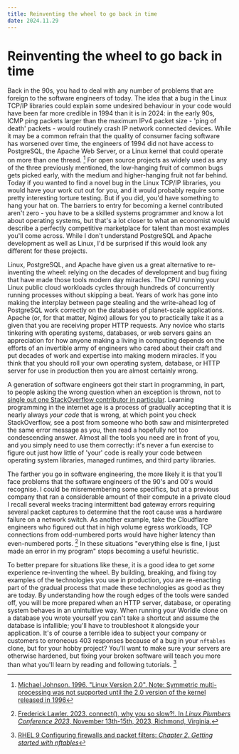 ```yaml
---
title: Reinventing the wheel to go back in time
date: 2024.11.29
---
```

# Reinventing the wheel to go back in time
Back in the 90s, you had to deal with any number of problems that are foreign to the software engineers of today. The idea that a bug in the Linux TCP/IP libraries could explain some undesired behaviour in your code would have been far more credible in 1994 than it is in 2024: in the early 90s, ICMP ping packets larger than the maximum IPv4 packet size - 'ping of death' packets - would routinely crash IP network connected devices. While it may be a common refrain that the quality of consumer facing software has worsened over time, the engineers of 1994 did not have access to PostgreSQL, the Apache Web Server, or a Linux kernel that could operate on more than one thread. [^linux2.0] For open source projects as widely used as any of the three previously mentioned, the low-hanging fruit of common bugs gets picked early, with the medium and higher-hanging fruit not far behind. Today if you wanted to find a novel bug in the Linux TCP/IP libraries, you would have your work cut out for you, and it would probably require some pretty interesting torture testing. But if you did, you'd have something to hang your hat on. The barriers to entry for becoming a kernel contributed aren't zero - you have to be a skilled systems programmer and know a lot about operating systems, but that's a lot closer to what an economist would describe a perfectly competitive marketplace for talent than most examples you'll come across. While I don't understand PostgreSQL and Apache development as well as Linux, I'd be surprised if this would look any different for these projects.

Linux, PostgreSQL, and Apache have given us a great alternative to re-inventing the wheel: relying on the decades of development and bug fixing that have made those tools modern day miracles. The CPU running your Linux public cloud workloads cycles through hundreds of concurrently running processes without skipping a beat. Years of work has gone into making the interplay between page stealing and the write-ahead log of PostgreSQL work correctly on the databases of planet-scale applications. Apache (or, for that matter, Nginx) allows for you to practically take it as a given that you are receiving proper HTTP requests. Any novice who starts tinkering with operating systems, databases, or web servers gains an appreciation for how anyone making a living in computing depends on the efforts of an invertible army of engineers who cared about their craft and put decades of work and expertise into making modern miracles. If you think that you should roll your own operating system, database, or HTTP server for use in production then you are almost certainly wrong.

A generation of software engineers got their start in programming, in part, to people asking the wrong question when an exception is thrown, not to [single out one StackOverflow contributor in particular](https://stackoverflow.com/questions/11500539/python-indexerror-list-index-out-of-range). Learning programming in the internet age is a process of gradually accepting that it is nearly always _your code_ that is wrong, at which point you check StackOverflow, see a post from someone who both saw and misinterpreted the same error message as you, then read a hopefully not too condescending answer. Almost all the tools you need are in front of you, and you simply need to use them correctly: it's never a fun exercise to figure out just how little of 'your' code is really your code between operating system libraries, managed runtimes, and third party libraries.

The farther you go in software engineering, the more likely it is that you'll face problems that the software engineers of the 90's and 00's would recognise. I could be misremembering some specifics, but at a previous company that ran a considerable amount of their compute in a private cloud I recall several weeks tracing intermittent bad gateway errors requiring several packet captures to determine that the root cause was a hardware failure on a network switch. As another example, take the Cloudflare engineers who figured out that in high volume egress workloads, TCP connections from odd-numbered ports would have higher latency than even-numbered ports. [^lawler] In these situations "everything else is fine, I just made an error in my program" stops becoming a useful heuristic.

To better prepare for situations like these, it is a good idea to get _some_ experience re-inventing the wheel. By building, breaking, and fixing toy examples of the technologies you use in production, you are re-enacting part of the gradual process that made these technologies as good as they are today. By understanding how the rough edges of the tools were sanded off, you will be more prepared when an HTTP server, database, or operating system behaves in an unintuitive way. When running your Worldle clone on a database you wrote yourself you can't take a shortcut and assume the database is infallible; you'll have to troubleshoot it alongside your application. It's of course a terrible idea to subject your company or customers to erroneous 403 responses because of a bug in your `nftables` clone, but for your hobby project? You'll want to make sure your servers are otherwise hardened, but fixing your broken software will teach you more than what you'll learn by reading and following tutorials. [^nftables]



[^linux2.0]: [Michael Johnson. 1996. "Linux Version 2.0". Note: Symmetric multi-processing was not supported until the 2.0 version of the kernel released in 1996](https://www.linuxjournal.com/article/1311)

[^lawler]: [Frederick Lawler. 2023. connect(), why you so slow?!. In _Linux Plumbers Conference 2023_, November 13th-15th, 2023, Richmond, Virginia.](https://lpc.events/event/17/contributions/1593/)

[^nftables]: [RHEL 9 Configuring firewalls and packet filters: _Chapter 2. Getting started with nftables_](https://docs.redhat.com/en/documentation/red_hat_enterprise_linux/9/html/configuring_firewalls_and_packet_filters/getting-started-with-nftables_firewall-packet-filters)
